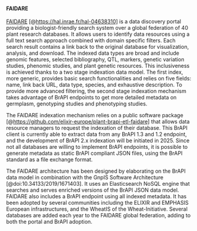#### FAIDARE

<!-- Cyril P, first draft-->
[FAIDARE](https://urgi.versailles.inrae.fr/faidare/) [@https://hal.inrae.fr/hal-04638310] is a data discovery portal providing a biologist-friendly search system over a global federation of 40 plant research databases. 
It allows users to identify data resources using a full text search approach combined with domain specific filters. 
Each search result contains a link back to the original database for visualization, analysis, and download. 
The indexed data types are broad and include genomic features, selected bibliography, QTL, markers, genetic variation studies, phenomic studies, and plant genetic resources. 
This inclusiveness is achieved thanks to a two stage indexation data model. 
The first index, more generic, provides basic search functionalities and relies on five fields: name, link back URL, data type, species, and exhaustive description. 
To provide more advanced filtering, the second stage indexation mechanism takes advantage of BrAPI endpoints to get more detailed metadata on germplasm, genotyping studies and phenotyping studies. 

The FAIDARE indexation mechanism relies on a public software package [@https://github.com/elixir-europe/plant-brapi-etl-faidare] that allows data resource managers to request the indexation of their database. 
This BrAPI client is currently able to extract data from any BrAPI 1.3 and 1.2 endpoint, and the development of BrAPI 2.x indexation will be initiated in 2025. 
Since not all databases are willing to implement BrAPI endpoints, it is possible to generate metadata as static BrAPI compliant JSON files, using the BrAPI standard as a file exchange format.

The FAIDARE architecture has been designed by elaborating on the BrAPI data model in combination with the GnpIS Software Architecture [@doi:10.34133/2019/1671403]. 
It uses an Elasticsearch NoSQL engine that searches and serves enriched versions of the BrAPI JSON data model. 
FAIDARE also includes a BrAPI endpoint using all indexed metadata. 
It has been adopted by several communities including the ELIXIR and EMPHASIS European infrastructures, and the WheatIS of the Wheat-Initiative. 
Several databases are added each year to the FAIDARE global federation, adding to both the portal and BrAPI adoption.

<!-- ![Figure FAIDARE Federation](images/Schema_FAIDARE.png){#fig:Schema_FAIDARE width="100%"} -->
